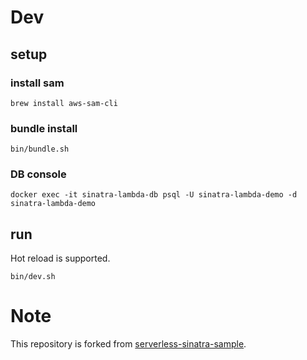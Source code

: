 # Dev
## setup
### install sam

```
brew install aws-sam-cli
```

### bundle install

```
bin/bundle.sh
```

### DB console

```
docker exec -it sinatra-lambda-db psql -U sinatra-lambda-demo -d sinatra-lambda-demo
```

## run

Hot reload is supported.

```
bin/dev.sh
```

# Note

This repository is forked from [serverless-sinatra-sample](https://github.com/aws-samples/serverless-sinatra-sample).